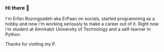 ### Hi there 👋

I'm Erfan Bozorgzadeh aka ErPaan on socials, started programming as a hobby and now i'm working seriously to make a career out of it.
Right now i'm student at Amirkabir University of Technology and a self-learner in Python.


Thanks for visiting my P.
